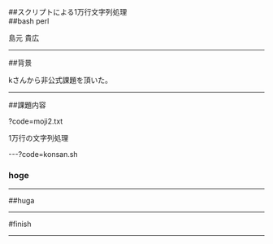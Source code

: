 ##スクリプトによる1万行文字列処理  
##bash perl

島元 貴広

---
##背景

kさんから非公式課題を頂いた。


---
##課題内容

?code=moji2.txt

1万行の文字列処理


---?code=konsan.sh



### hoge



---


##huga


---



#finish


---
